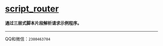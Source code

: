 # [script_router](https://codeload.github.com/dymcat/script_router/zip/master)

#### 通过三层式脚本片段解析请求示例程序。

---

QQ和微信：`2380463784`
